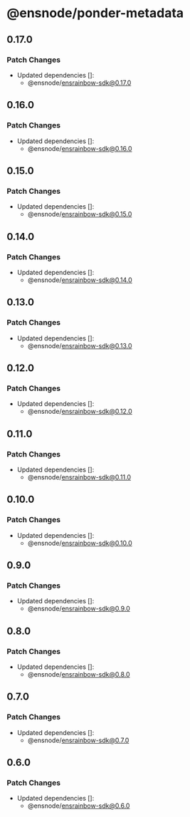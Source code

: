 # @ensnode/ponder-metadata

## 0.17.0

### Patch Changes

- Updated dependencies []:
  - @ensnode/ensrainbow-sdk@0.17.0

## 0.16.0

### Patch Changes

- Updated dependencies []:
  - @ensnode/ensrainbow-sdk@0.16.0

## 0.15.0

### Patch Changes

- Updated dependencies []:
  - @ensnode/ensrainbow-sdk@0.15.0

## 0.14.0

### Patch Changes

- Updated dependencies []:
  - @ensnode/ensrainbow-sdk@0.14.0

## 0.13.0

### Patch Changes

- Updated dependencies []:
  - @ensnode/ensrainbow-sdk@0.13.0

## 0.12.0

### Patch Changes

- Updated dependencies []:
  - @ensnode/ensrainbow-sdk@0.12.0

## 0.11.0

### Patch Changes

- Updated dependencies []:
  - @ensnode/ensrainbow-sdk@0.11.0

## 0.10.0

### Patch Changes

- Updated dependencies []:
  - @ensnode/ensrainbow-sdk@0.10.0

## 0.9.0

### Patch Changes

- Updated dependencies []:
  - @ensnode/ensrainbow-sdk@0.9.0

## 0.8.0

### Patch Changes

- Updated dependencies []:
  - @ensnode/ensrainbow-sdk@0.8.0

## 0.7.0

### Patch Changes

- Updated dependencies []:
  - @ensnode/ensrainbow-sdk@0.7.0

## 0.6.0

### Patch Changes

- Updated dependencies []:
  - @ensnode/ensrainbow-sdk@0.6.0
